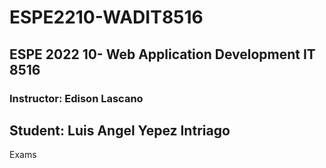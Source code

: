 # ESPE2210-WADIT8516
## ESPE 2022 10- Web Application Development  IT 8516
### Instructor: Edison Lascano
## Student: Luis Angel Yepez Intriago
Exams
